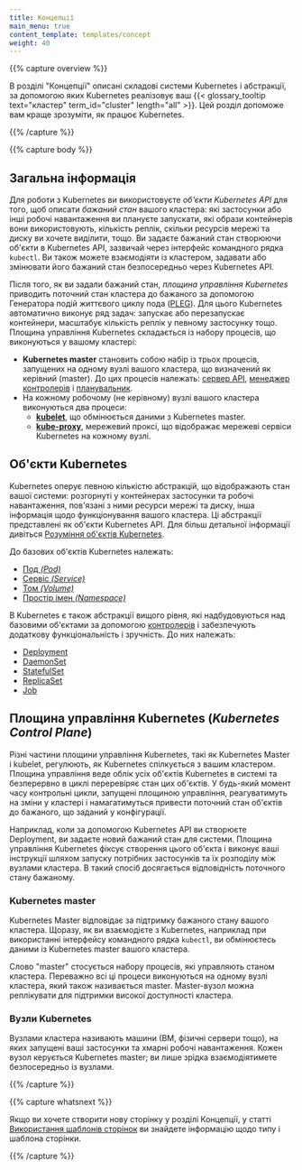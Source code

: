 ```yaml
---
title: Концепції
main_menu: true
content_template: templates/concept
weight: 40
---
```


{{% capture overview %}}

<!--The Concepts section helps you learn about the parts of the Kubernetes system and the abstractions Kubernetes uses to represent your {{< glossary_tooltip text="cluster" term_id="cluster" length="all" >}}, and helps you obtain a deeper understanding of how Kubernetes works.
-->
В розділі "Концепції" описані складові системи Kubernetes і абстракції, за допомогою яких Kubernetes реалізовує ваш {{< glossary_tooltip text="кластер" term_id="cluster" length="all" >}}. Цей розділ допоможе вам краще зрозуміти, як працює Kubernetes.

{{% /capture %}}

{{% capture body %}}

<!--## Overview
-->

## Загальна інформація

<!--To work with Kubernetes, you use *Kubernetes API objects* to describe your cluster's *desired state*: what applications or other workloads you want to run, what container images they use, the number of replicas, what network and disk resources you want to make available, and more. You set your desired state by creating objects using the Kubernetes API, typically via the command-line interface, `kubectl`. You can also use the Kubernetes API directly to interact with the cluster and set or modify your desired state.
-->
Для роботи з Kubernetes ви використовуєте *об'єкти Kubernetes API* для того, щоб описати *бажаний стан* вашого кластера: які застосунки або інші робочі навантаження ви плануєте запускати, які образи контейнерів вони використовують, кількість реплік, скільки ресурсів мережі та диску ви хочете виділити, тощо. Ви задаєте бажаний стан створюючи об'єкти в Kubernetes API, зазвичай через інтерфейс командного рядка `kubectl`. Ви також можете взаємодіяти із кластером, задавати або змінювати його бажаний стан безпосередньо через Kubernetes API.

<!--Once you've set your desired state, the *Kubernetes Control Plane* makes the cluster's current state match the desired state via the Pod Lifecycle Event Generator ([PLEG](https://github.com/kubernetes/community/blob/master/contributors/design-proposals/node/pod-lifecycle-event-generator.md)). To do so, Kubernetes performs a variety of tasks automatically--such as starting or restarting containers, scaling the number of replicas of a given application, and more. The Kubernetes Control Plane consists of a collection of processes running on your cluster:
-->
Після того, як ви задали бажаний стан, *площина управління Kubernetes* приводить поточний стан кластера до бажаного за допомогою Генератора подій життєвого циклу пода ([PLEG](https://github.com/kubernetes/community/blob/master/contributors/design-proposals/node/pod-lifecycle-event-generator.md)). Для цього Kubernetes автоматично виконує ряд задач: запускає або перезапускає контейнери, масштабує кількість реплік у певному застосунку тощо. Площина управління Kubernetes складається із набору процесів, що виконуються у вашому кластері:

<!--* The **Kubernetes Master** is a collection of three processes that run on a single node in your cluster, which is designated as the master node. Those processes are: [kube-apiserver](/docs/admin/kube-apiserver/), [kube-controller-manager](/docs/admin/kube-controller-manager/) and [kube-scheduler](/docs/admin/kube-scheduler/).
* Each individual non-master node in your cluster runs two processes:
  * **[kubelet](/docs/admin/kubelet/)**, which communicates with the Kubernetes Master.
  * **[kube-proxy](/docs/admin/kube-proxy/)**, a network proxy which reflects Kubernetes networking services on each node.
  -->

* **Kubernetes master** становить собою набір із трьох процесів, запущених на одному вузлі вашого кластера, що визначений як керівний (master). До цих процесів належать: [сервер API](/docs/admin/kube-apiserver/), [менеджер контролерів](/docs/admin/kube-controller-manager/) і [планувальник](/docs/admin/kube-scheduler/).
* На кожному робочому (не керівному) вузлі вашого кластера виконуються два процеси:
  * **[kubelet](/docs/admin/kubelet/)**, що обмінюється даними з Kubernetes master.
  * **[kube-proxy](/docs/admin/kube-proxy/)**, мережевий проксі, що відображає мережеві сервіси Kubernetes на кожному вузлі.

<!--## Kubernetes Objects
-->

## Об'єкти Kubernetes

<!--Kubernetes contains a number of abstractions that represent the state of your system: deployed containerized applications and workloads, their associated network and disk resources, and other information about what your cluster is doing. These abstractions are represented by objects in the Kubernetes API. See [Understanding Kubernetes Objects](/docs/concepts/overview/working-with-objects/kubernetes-objects/) for more details.
-->
Kubernetes оперує певною кількістю абстракцій, що відображають стан вашої системи: розгорнуті у контейнерах застосунки та робочі навантаження, пов'язані з ними ресурси мережі та диску, інша інформація щодо функціонування вашого кластера. Ці абстракції представлені як об'єкти Kubernetes API. Для більш детальної інформації дивіться [Розуміння об'єктів Kubernetes](/docs/concepts/overview/working-with-objects/kubernetes-objects/).

<!--The basic Kubernetes objects include:

* [Pod](/docs/concepts/workloads/pods/pod-overview/)
* [Service](/docs/concepts/services-networking/service/)
* [Volume](/docs/concepts/storage/volumes/)
* [Namespace](/docs/concepts/overview/working-with-objects/namespaces/)
-->
До базових об'єктів Kubernetes належать:

* [Под *(Pod)*](/docs/concepts/workloads/pods/pod-overview/)
* [Сервіс *(Service)*](/docs/concepts/services-networking/service/)
* [Том *(Volume)*](/docs/concepts/storage/volumes/)
* [Простір імен *(Namespace)*](/docs/concepts/overview/working-with-objects/namespaces/)

<!--Kubernetes also contains higher-level abstractions that rely on [Controllers](/docs/concepts/architecture/controller/) to build upon the basic objects, and provide additional functionality and convenience features. These include:
-->
В Kubernetes є також абстракції вищого рівня, які надбудовуються над базовими об'єктами за допомогою [контролерів](/docs/concepts/architecture/controller/) і забезпечують додаткову функціональність і зручність. До них належать:

* [Deployment](/docs/concepts/workloads/controllers/deployment/)
* [DaemonSet](/docs/concepts/workloads/controllers/daemonset/)
* [StatefulSet](/docs/concepts/workloads/controllers/statefulset/)
* [ReplicaSet](/docs/concepts/workloads/controllers/replicaset/)
* [Job](/docs/concepts/workloads/controllers/jobs-run-to-completion/)

<!--## Kubernetes Control Plane
-->

## Площина управління Kubernetes (*Kubernetes Control Plane*)

<!--The various parts of the Kubernetes Control Plane, such as the Kubernetes Master and kubelet processes, govern how Kubernetes communicates with your cluster. The Control Plane maintains a record of all of the Kubernetes Objects in the system, and runs continuous control loops to manage those objects' state. At any given time, the Control Plane's control loops will respond to changes in the cluster and work to make the actual state of all the objects in the system match the desired state that you provided.
-->
Різні частини площини управління Kubernetes, такі як Kubernetes Master і kubelet, регулюють, як Kubernetes спілкується з вашим кластером. Площина управління веде облік усіх об'єктів Kubernetes в системі та безперервно в циклі переревіряє стан цих об'єктів. У будь-який момент часу контрольні цикли, запущені площиною управління, реагуватимуть на зміни у кластері і намагатимуться привести поточний стан об'єктів до бажаного, що заданий у конфігурації.

<!--For example, when you use the Kubernetes API to create a Deployment, you provide a new desired state for the system. The Kubernetes Control Plane records that object creation, and carries out your instructions by starting the required applications and scheduling them to cluster nodes--thus making the cluster's actual state match the desired state.
-->
Наприклад, коли за допомогою Kubernetes API ви створюєте Deployment, ви задаєте новий бажаний стан для системи. Площина управління Kubernetes фіксує створення цього об'єкта і виконує ваші інструкції шляхом запуску потрібних застосунків та їх розподілу між вузлами кластера. В такий спосіб досягається відповідність поточного стану бажаному.

<!--### Kubernetes Master
-->

### Kubernetes master

<!--The Kubernetes master is responsible for maintaining the desired state for your cluster. When you interact with Kubernetes, such as by using the `kubectl` command-line interface, you're communicating with your cluster's Kubernetes master.
-->
Kubernetes Master відповідає за підтримку бажаного стану вашого кластера. Щоразу, як ви взаємодієте з Kubernetes, наприклад при використанні інтерфейсу командного рядка `kubectl`, ви обмінюєтесь даними із Kubernetes master вашого кластера.

<!--The "master" refers to a collection of processes managing the cluster state.  Typically all these processes run on a single node in the cluster, and this node is also referred to as the master. The master can also be replicated for availability and redundancy.
-->
Слово "master" стосується набору процесів, які управляють станом кластера. Переважно всі ці процеси виконуються на одному вузлі кластера, який також називається master. Master-вузол можна реплікувати для підтримки високої доступності кластера.

<!--### Kubernetes Nodes
-->

### Вузли Kubernetes

<!--The nodes in a cluster are the machines (VMs, physical servers, etc) that run your applications and cloud workflows. The Kubernetes master controls each node; you'll rarely interact with nodes directly.
-->
Вузлами кластера називають машини (ВМ, фізичні сервери тощо), на яких запущені ваші застосунки та хмарні робочі навантаження. Кожен вузол керується Kubernetes master; ви лише зрідка взаємодіятимете безпосередньо із вузлами.


{{% /capture %}}

{{% capture whatsnext %}}

<!--If you would like to write a concept page, see
[Using Page Templates](/docs/home/contribute/page-templates/)
for information about the concept page type and the concept template.
-->
Якщо ви хочете створити нову сторінку у розділі Концепції, у статті
[Використання шаблонів сторінок](/docs/home/contribute/page-templates/)
ви знайдете інформацію щодо типу і шаблона сторінки.

{{% /capture %}}
